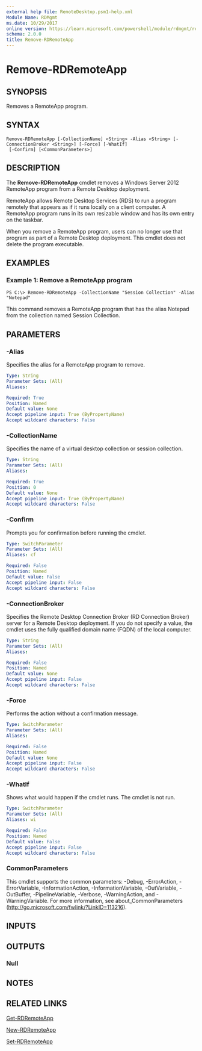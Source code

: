 ```yaml
---
external help file: RemoteDesktop.psm1-help.xml
Module Name: RDMgmt
ms.date: 10/29/2017
online version: https://learn.microsoft.com/powershell/module/rdmgmt/remove-rdremoteapp?view=windowsserver2012r2-ps&wt.mc_id=ps-gethelp
schema: 2.0.0
title: Remove-RDRemoteApp
---
```


# Remove-RDRemoteApp

## SYNOPSIS
Removes a RemoteApp program.

## SYNTAX

```
Remove-RDRemoteApp [-CollectionName] <String> -Alias <String> [-ConnectionBroker <String>] [-Force] [-WhatIf]
 [-Confirm] [<CommonParameters>]
```

## DESCRIPTION
The **Remove-RDRemoteApp** cmdlet removes a Windows Server 2012 RemoteApp program from a Remote Desktop deployment.

RemoteApp allows Remote Desktop Services (RDS) to run a program remotely that appears as if it runs locally on a client computer.
A RemoteApp program runs in its own resizable window and has its own entry on the taskbar.

When you remove a RemoteApp program, users can no longer use that program as part of a Remote Desktop deployment.
This cmdlet does not delete the program executable.

## EXAMPLES

### Example 1: Remove a RemoteApp program
```
PS C:\> Remove-RDRemoteApp -CollectionName "Session Collection" -Alias "Notepad"
```

This command removes a RemoteApp program that has the alias Notepad from the collection named Session Collection.

## PARAMETERS

### -Alias
Specifies the alias for a RemoteApp program to remove.

```yaml
Type: String
Parameter Sets: (All)
Aliases:

Required: True
Position: Named
Default value: None
Accept pipeline input: True (ByPropertyName)
Accept wildcard characters: False
```

### -CollectionName
Specifies the name of a virtual desktop collection or session collection.

```yaml
Type: String
Parameter Sets: (All)
Aliases:

Required: True
Position: 0
Default value: None
Accept pipeline input: True (ByPropertyName)
Accept wildcard characters: False
```

### -Confirm
Prompts you for confirmation before running the cmdlet.

```yaml
Type: SwitchParameter
Parameter Sets: (All)
Aliases: cf

Required: False
Position: Named
Default value: False
Accept pipeline input: False
Accept wildcard characters: False
```

### -ConnectionBroker
Specifies the Remote Desktop Connection Broker (RD Connection Broker) server for a Remote Desktop deployment.
If you do not specify a value, the cmdlet uses the fully qualified domain name (FQDN) of the local computer.

```yaml
Type: String
Parameter Sets: (All)
Aliases:

Required: False
Position: Named
Default value: None
Accept pipeline input: False
Accept wildcard characters: False
```

### -Force
Performs the action without a confirmation message.

```yaml
Type: SwitchParameter
Parameter Sets: (All)
Aliases:

Required: False
Position: Named
Default value: None
Accept pipeline input: False
Accept wildcard characters: False
```

### -WhatIf
Shows what would happen if the cmdlet runs.
The cmdlet is not run.

```yaml
Type: SwitchParameter
Parameter Sets: (All)
Aliases: wi

Required: False
Position: Named
Default value: False
Accept pipeline input: False
Accept wildcard characters: False
```

### CommonParameters
This cmdlet supports the common parameters: -Debug, -ErrorAction, -ErrorVariable, -InformationAction, -InformationVariable, -OutVariable, -OutBuffer, -PipelineVariable, -Verbose, -WarningAction, and -WarningVariable. For more information, see about_CommonParameters (http://go.microsoft.com/fwlink/?LinkID=113216).

## INPUTS

## OUTPUTS

### Null

## NOTES

## RELATED LINKS

[Get-RDRemoteApp](./Get-RDRemoteApp.md)

[New-RDRemoteApp](./New-RDRemoteApp.md)

[Set-RDRemoteApp](./Set-RDRemoteApp.md)

